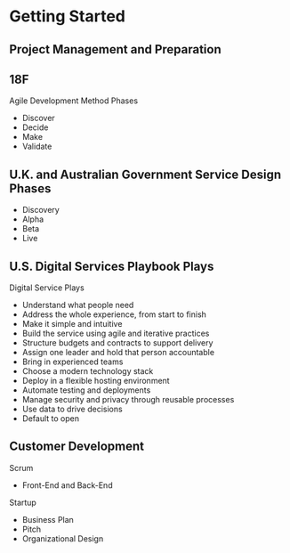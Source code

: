 # Getting Started

## Project Management and Preparation

## 18F 

Agile Development Method Phases
* Discover
* Decide
* Make
* Validate

## U.K. and Australian Government Service Design Phases

* Discovery
* Alpha
* Beta
* Live

## U.S. Digital Services Playbook Plays

Digital Service Plays
* Understand what people need
* Address the whole experience, from start to finish
* Make it simple and intuitive
* Build the service using agile and iterative practices
* Structure budgets and contracts to support delivery
* Assign one leader and hold that person accountable
* Bring in experienced teams
* Choose a modern technology stack
* Deploy in a flexible hosting environment
* Automate testing and deployments
* Manage security and privacy through reusable processes
* Use data to drive decisions
* Default to open

## Customer Development

Scrum 
* Front-End and Back-End

Startup
* Business Plan
* Pitch
* Organizational Design
